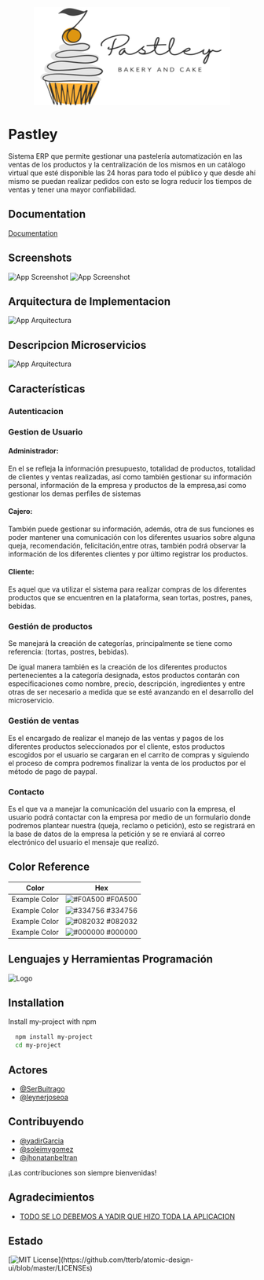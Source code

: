 <p align="center">
    <a href="https://github.com/DeveUp/pastley-backend" target="_blank"> 
        <img src="https://raw.githubusercontent.com/DeveUp/pastley-backend/c830c425e9060de4d66f044b717647f32a0a262b/pastley-logos/04.svg" alt="docker" width="400" height="200"/> 
    </a> 
</p> 
    
# Pastley

Sistema ERP que permite gestionar una pastelería automatización en las ventas de los productos y la centralización de los mismos en un catálogo virtual que esté disponible las 24 horas para todo el público y que desde ahí mismo se puedan realizar pedidos con esto se logra reducir los tiempos de ventas y tener una mayor confiabilidad.

## Documentation

[Documentation](https://drive.google.com/file/d/1z73tLfO8bVCXkmsOkv2Q_f2uBGTyNW_P/view?usp=sharing)

## Screenshots

![App Screenshot](https://i.ibb.co/g4XXPZN/Captura-de-pantalla-de-2021-11-17-19-05-57.png)
![App Screenshot](https://i.ibb.co/W6rF6kX/Captura-de-pantalla-de-2021-11-17-19-06-27.png)


## Arquitectura de Implementacion

![App Arquitectura](https://i.ibb.co/Tgj2cBf/Copia-de-Arquitectura-Arquitetura-de-implementacion-drawio.png)

## Descripcion Microservicios

![App Arquitectura](https://i.ibb.co/SN0DXfH/Copia-de-Arquitectura-Descripci-n-detallada-microservicio-drawio.png)


## Características

### Autenticacion

### Gestion de Usuario

  #### Administrador: 
  En el se refleja la información presupuesto, totalidad de productos, totalidad de clientes y ventas
realizadas, así como también gestionar su información personal, información de la empresa y
productos de la empresa,así como gestionar los demas perfiles de sistemas
  
  #### Cajero: 
  También puede gestionar su información, además, otra de sus funciones es poder
mantener una comunicación con los diferentes usuarios sobre alguna queja, recomendación,
felicitación,entre otras, también podrá observar la información de los diferentes clientes y por
último registrar los productos.

  #### Cliente:
  Es aquel que va utilizar el sistema para realizar compras de los diferentes
productos que se encuentren en la plataforma, sean tortas, postres, panes, bebidas.


### Gestión de productos

Se manejará la creación de categorías, principalmente se tiene como
referencia: (tortas, postres, bebidas).

De igual manera también es la creación de los diferentes productos pertenecientes a la
categoría designada, estos productos contarán con especificaciones como nombre, precio,
descripción, ingredientes y entre otras de ser necesario a medida que se esté avanzando en el
desarrollo del microservicio.


### Gestión de ventas

Es el encargado de realizar el manejo de las ventas y pagos de los diferentes
productos seleccionados por el cliente, estos productos escogidos por el usuario se cargaran en
el carrito de compras y siguiendo el proceso de compra podremos finalizar la venta de los
productos por el método de pago de paypal.


### Contacto
Es el que va a manejar la comunicación del usuario con la empresa, el
usuario podrá contactar con la empresa por medio de un formulario donde podremos plantear
nuestra (queja, reclamo o petición), esto se registrará en la base de datos de la empresa la
petición y se re enviará al correo electrónico del usuario el mensaje que realizó.



## Color Reference

| Color             | Hex                                                                |
| ----------------- | ------------------------------------------------------------------ |
| Example Color | ![#F0A500](https://via.placeholder.com/10/F0A500?text=+) #F0A500 |
| Example Color | ![#334756](https://via.placeholder.com/10/334756?text=+) #334756 |
| Example Color | ![#082032](https://via.placeholder.com/10/082032?text=+) #082032 |
| Example Color | ![#000000](https://via.placeholder.com/10/000000?text=+) #000000 |


## Lenguajes y Herramientas Programación


![Logo](https://i.ibb.co/Yfqc7JK/Project-Lombok-1.png)

## Installation

Install my-project with npm

```bash
  npm install my-project
  cd my-project
```
  

## Actores

- [@SerBuitrago](https://github.com/SerBuitrago)
- [@leynerjoseoa](https://github.com/leynerjoseoa)


## Contribuyendo

- [@yadirGarcia](https://github.com/yadirGarcia)
- [@soleimygomez](https://github.com/soleimygomez)
- [@jhonatanbeltran](https://github.com/jhonatanbeltran)

¡Las contribuciones son siempre bienvenidas!


## Agradecimientos

 - [TODO SE LO DEBEMOS A YADIR QUE HIZO TODA LA APLICACION](https://web.facebook.com/kajarka35/)




## Estado

[![MIT License](https://img.shields.io/apm/l/atomic-design-ui.svg?)](https://github.com/tterb/atomic-design-ui/blob/master/LICENSEs)

